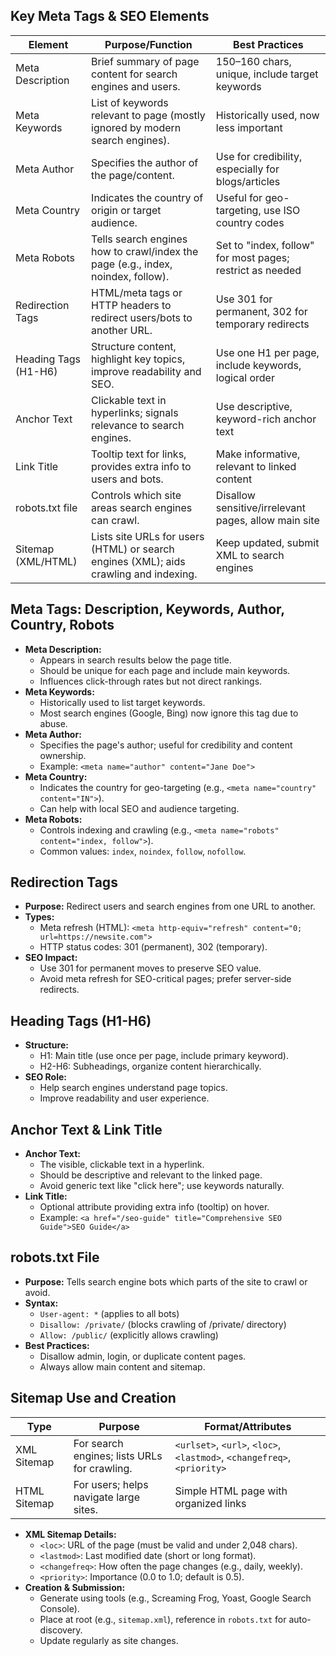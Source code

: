 ## Key Meta Tags & SEO Elements

|**Element**|**Purpose/Function**|**Best Practices**|
|---|---|---|
|Meta Description|Brief summary of page content for search engines and users.|150–160 chars, unique, include target keywords|
|Meta Keywords|List of keywords relevant to page (mostly ignored by modern search engines).|Historically used, now less important|
|Meta Author|Specifies the author of the page/content.|Use for credibility, especially for blogs/articles|
|Meta Country|Indicates the country of origin or target audience.|Useful for geo-targeting, use ISO country codes|
|Meta Robots|Tells search engines how to crawl/index the page (e.g., index, noindex, follow).|Set to "index, follow" for most pages; restrict as needed|
|Redirection Tags|HTML/meta tags or HTTP headers to redirect users/bots to another URL.|Use 301 for permanent, 302 for temporary redirects|
|Heading Tags (H1-H6)|Structure content, highlight key topics, improve readability and SEO.|Use one H1 per page, include keywords, logical order|
|Anchor Text|Clickable text in hyperlinks; signals relevance to search engines.|Use descriptive, keyword-rich anchor text|
|Link Title|Tooltip text for links, provides extra info to users and bots.|Make informative, relevant to linked content|
|robots.txt file|Controls which site areas search engines can crawl.|Disallow sensitive/irrelevant pages, allow main site|
|Sitemap (XML/HTML)|Lists site URLs for users (HTML) or search engines (XML); aids crawling and indexing.|Keep updated, submit XML to search engines|

## Meta Tags: Description, Keywords, Author, Country, Robots

- **Meta Description:**
    - Appears in search results below the page title.
    - Should be unique for each page and include main keywords.
    - Influences click-through rates but not direct rankings.
- **Meta Keywords:**
    - Historically used to list target keywords.
    - Most search engines (Google, Bing) now ignore this tag due to abuse.
- **Meta Author:**
    - Specifies the page's author; useful for credibility and content ownership.
    - Example: `<meta name="author" content="Jane Doe">`
- **Meta Country:**
    - Indicates the country for geo-targeting (e.g., `<meta name="country" content="IN">`).
    - Can help with local SEO and audience targeting.
- **Meta Robots:**
    - Controls indexing and crawling (e.g., `<meta name="robots" content="index, follow">`).
    - Common values: `index`, `noindex`, `follow`, `nofollow`.

## Redirection Tags
- **Purpose:** Redirect users and search engines from one URL to another.
- **Types:**
    - Meta refresh (HTML): `<meta http-equiv="refresh" content="0; url=https://newsite.com">`
    - HTTP status codes: 301 (permanent), 302 (temporary).
- **SEO Impact:**
    - Use 301 for permanent moves to preserve SEO value.
    - Avoid meta refresh for SEO-critical pages; prefer server-side redirects.

## Heading Tags (H1-H6)
- **Structure:**
    - H1: Main title (use once per page, include primary keyword).
    - H2-H6: Subheadings, organize content hierarchically.
- **SEO Role:**
    - Help search engines understand page topics.
    - Improve readability and user experience.

## Anchor Text & Link Title
- **Anchor Text:**
    - The visible, clickable text in a hyperlink.
    - Should be descriptive and relevant to the linked page.
    - Avoid generic text like "click here"; use keywords naturally.
- **Link Title:**
    - Optional attribute providing extra info (tooltip) on hover.
    - Example: `<a href="/seo-guide" title="Comprehensive SEO Guide">SEO Guide</a>`

## robots.txt File
- **Purpose:** Tells search engine bots which parts of the site to crawl or avoid.
- **Syntax:**
    - `User-agent: *` (applies to all bots)
    - `Disallow: /private/` (blocks crawling of /private/ directory)
    - `Allow: /public/` (explicitly allows crawling)
- **Best Practices:**
    - Disallow admin, login, or duplicate content pages.
    - Always allow main content and sitemap.
## Sitemap Use and Creation

| **Type**     | **Purpose**                                  | **Format/Attributes**                                                   |
| ------------ | -------------------------------------------- | ----------------------------------------------------------------------- |
| XML Sitemap  | For search engines; lists URLs for crawling. | `<urlset>`, `<url>`, `<loc>`, `<lastmod>`, `<changefreq>`, `<priority>` |
| HTML Sitemap | For users; helps navigate large sites.       | Simple HTML page with organized links                                   |

- **XML Sitemap Details:**    
    - `<loc>`: URL of the page (must be valid and under 2,048 chars).
    - `<lastmod>`: Last modified date (short or long format).        
    - `<changefreq>`: How often the page changes (e.g., daily, weekly).
    - `<priority>`: Importance (0.0 to 1.0; default is 0.5).
- **Creation & Submission:**
    - Generate using tools (e.g., Screaming Frog, Yoast, Google Search Console).
    - Place at root (e.g., `sitemap.xml`), reference in `robots.txt` for auto-discovery.
    - Update regularly as site changes.


